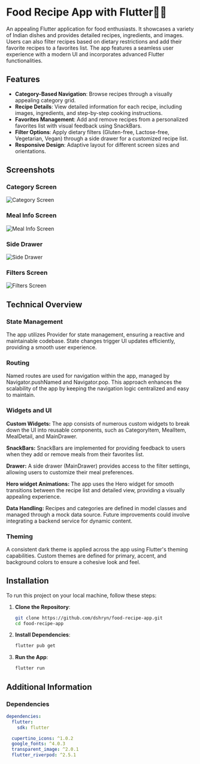 # Food Recipe App with Flutter🍕🍹

An appealing Flutter application for food enthusiasts. It showcases a variety of Indian dishes and provides detailed recipes, ingredients, and images. Users can also filter recipes based on dietary restrictions and add their favorite recipes to a favorites list. The app features a seamless user experience with a modern UI and incorporates advanced Flutter functionalities.


## Features

- **Category-Based Navigation**: Browse recipes through a visually appealing category grid.
- **Recipe Details**: View detailed information for each recipe, including images, ingredients, and step-by-step cooking instructions.
- **Favorites Management**: Add and remove recipes from a personalized favorites list with visual feedback using SnackBars.
- **Filter Options**: Apply dietary filters (Gluten-free, Lactose-free, Vegetarian, Vegan) through a side drawer for a customized recipe list.
- **Responsive Design**: Adaptive layout for different screen sizes and orientations.


## Screenshots


### Category Screen

![Category Screen](assets/images/category_details_screen.jpg)

### Meal Info Screen

![Meal Info Screen](assets/images/meal_screen.jpg)

### Side Drawer

![Side Drawer](assets/images/side_drawer.jpg)

### Filters Screen

![Filters Screen](assets/images/filters_screen.jpg)



## Technical Overview

### State Management
The app utilizes Provider for state management, ensuring a reactive and maintainable codebase. State changes trigger UI updates efficiently, providing a smooth user experience.

### Routing
Named routes are used for navigation within the app, managed by Navigator.pushNamed and Navigator.pop. This approach enhances the scalability of the app by keeping the navigation logic centralized and easy to maintain.

### Widgets and UI

**Custom Widgets:** The app consists of numerous custom widgets to break down the UI into reusable components, such as CategoryItem, MealItem, MealDetail, and MainDrawer.

**SnackBars:** SnackBars are implemented for providing feedback to users when they add or remove meals from their favorites list.

**Drawer:** A side drawer (MainDrawer) provides access to the filter settings, allowing users to customize their meal preferences.

**Hero widget Animations:** The app uses the Hero widget for smooth transitions between the recipe list and detailed view, providing a visually appealing experience.

**Data Handling:** Recipes and categories are defined in model classes and managed through a mock data source. Future improvements could involve integrating a backend service for dynamic content.


### Theming
A consistent dark theme is applied across the app using Flutter's theming capabilities. Custom themes are defined for primary, accent, and background colors to ensure a cohesive look and feel.


## Installation

To run this project on your local machine, follow these steps:

1. **Clone the Repository**:
    ```bash
    git clone https://github.com/dshryn/food-recipe-app.git
    cd food-recipe-app
    ```

2. **Install Dependencies**:
    ```bash
    flutter pub get
    ```

3. **Run the App**:
    ```bash
    flutter run
    ```


## Additional Information

### Dependencies

```yaml
dependencies:
  flutter:
    sdk: flutter

  cupertino_icons: ^1.0.2
  google_fonts: ^4.0.3
  transparent_image: ^2.0.1
  flutter_riverpod: ^2.5.1
